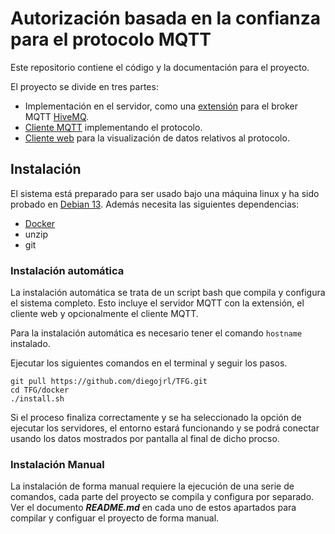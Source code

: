 # Autorización basada en la confianza para el protocolo MQTT
Este repositorio contiene el código y la documentación para el proyecto.

El proyecto se divide en tres partes:
- Implementación en el servidor, como una [extensión](trust-extension) para el broker MQTT [HiveMQ](https://www.hivemq.com/products/mqtt-broker/).
- [Cliente MQTT](client#cliente-mqtt-adaptado-para-usar-el-protocolo-de-confianza) implementando el protocolo.
- [Cliente web](web#cliente-web) para la visualización de datos relativos al protocolo.

## Instalación
El sistema está preparado para ser usado bajo una máquina linux y ha sido probado en [Debian 13](https://www.debian.org/index.es.html). Además necesita las siguientes dependencias:
- [Docker](https://docs.docker.com/engine/install/)
- unzip
- git

### Instalación automática
La instalación automática se trata de un script bash que compila y configura el sistema completo. Esto incluye el servidor MQTT con la extensión, el cliente web y opcionalmente el cliente MQTT.

Para la instalación automática es necesario tener el comando `hostname` instalado.

Ejecutar los siguientes comandos en el terminal y seguir los pasos.
```shell
git pull https://github.com/diegojrl/TFG.git
cd TFG/docker
./install.sh
```
Si el proceso finaliza correctamente y se ha seleccionado la opción de ejecutar los servidores, el entorno estará funcionando y se podrá conectar usando los datos mostrados por pantalla al final de dicho procso.

### Instalación Manual
La instalación de forma manual requiere la ejecución de una serie de comandos, cada parte del proyecto se compila y configura por separado. Ver el documento ***README.md*** en cada uno de estos apartados para compilar y configuar el proyecto de forma manual.
